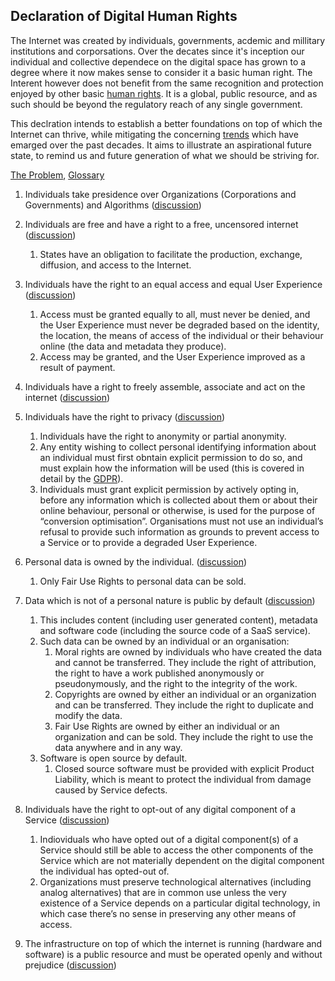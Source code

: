 ## Declaration of Digital Human Rights
The Internet was created by individuals, governments, acdemic and millitary institutions and corporsations. Over the decates since it's inception our individual and collective dependece on the digital space has grown to a degree where it now makes sense to consider it a basic human right. The Interent however does not benefit from the same recognition and protection enjoyed by other basic [human rights](https://www.un.org/en/universal-declaration-human-rights/). It is a global, public resource, and as such should be beyond the regulatory reach of any single government. 

This declration intends to establish a better foundations on top of which the Internet can thrive, while mitigating the concerning [trends](https://github.com/opt-out-eu/declaration-of-digital-human-rights/blob/master/TheProblem.md) which have emarged over the past decades. It aims to illustrate an aspirational future state, to remind us and future generation of what we should be striving for.

[The Problem](https://github.com/opt-out-eu/declaration-of-digital-human-rights/blob/master/TheProblem.md), [Glossary](https://github.com/opt-out-eu/declaration-of-digital-human-rights/blob/master/Glossary.md)

1. Individuals take presidence over Organizations (Corporations and Governments) and Algorithms ([discussion](https://github.com/opt-out-eu/declaration-of-digital-human-rights/issues/1))

2. Individuals are free and have a right to a free, uncensored internet ([discussion](https://github.com/opt-out-eu/declaration-of-digital-human-rights/issues/2))
    1. States have an obligation to facilitate the production, exchange, diffusion, and access to the Internet. 

3. Individuals have the right to an equal access and equal User Experience ([discussion](https://github.com/opt-out-eu/declaration-of-digital-human-rights/issues/3))
    1. Access must be granted equally to all, must never be denied, and the User Experience must never be degraded based on the identity, the location, the means of access of the individual or their behaviour online (the data and metadata they produce).
    2. Access may be granted, and the User Experience improved as a result of payment.
    
4. Individuals have a right to freely assemble, associate and act on the internet ([discussion](https://github.com/opt-out-eu/declaration-of-digital-human-rights/issues/4))

5. Individuals have the right to privacy ([discussion](https://github.com/opt-out-eu/declaration-of-digital-human-rights/issues/5))
    1. Individuals have the right to anonymity or partial anonymity.
    2. Any entity wishing to collect personal identifying information about an individual must first obntain explicit permission to do so, and must explain how the information will be used (this is covered in detail by the [GDPR](https://ec.europa.eu/commission/priorities/justice-and-fundamental-rights/data-protection/2018-reform-eu-data-protection-rules_en)). 
    3. Individuals must grant explicit permission by actively opting in, before any information which is collected about them or about their online behaviour, personal or otherwise, is used for the purpose of “conversion optimisation”. Organisations must not use an individual’s refusal to provide such information as grounds to prevent access to a Service or to provide a degraded User Experience. 
    
6. Personal data is owned by the individual. ([discussion](https://github.com/opt-out-eu/declaration-of-digital-human-rights/issues/6))
    1. Only Fair Use Rights to personal data can be sold. 

7. Data which is not of a personal nature is public by default ([discussion](https://github.com/opt-out-eu/declaration-of-digital-human-rights/issues/7))
    1. This includes content (including user generated content), metadata and software code (including the source code of a SaaS service).
    2. Such data can be owned by an individual or an organisation:
        1. Moral rights are owned by individuals who have created the data and cannot be transferred. They include the right of attribution, the right to have a work published anonymously or pseudonymously, and the right to the integrity of the work.
        2. Copyrights are owned by either an individual or an organization and can be transferred. They include the right to duplicate and modify the data. 
        3. Fair Use Rights are owned by either an individual or an organization and can be sold. They include the right to use the data anywhere and in any way. 
    3. Software is open source by default.
        1. Closed source software must be provided with explicit Product Liability, which is meant to protect the individual from damage caused by Service defects. 
        
8. Individuals have the right to opt-out of any digital component of a Service ([discussion](https://github.com/opt-out-eu/declaration-of-digital-human-rights/issues/8))
    1. Indioviduals who have opted out of a digital component(s) of a Service should still be able to access the other components of the Service which are not materially dependent on the digital component the individual has opted-out of. 
    2. Organizations must preserve technological alternatives (including analog alternatives) that are in common use unless the very existence of a Service depends on a particular digital technology, in which case there’s no sense in preserving any other means of access. 

9. The infrastructure on top of which the internet is running (hardware and software) is a public resource and must be operated openly and without prejudice ([discussion](https://github.com/opt-out-eu/declaration-of-digital-human-rights/issues/9))
